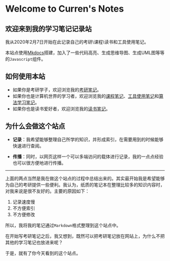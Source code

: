 # Welcome to Curren's Notes

欢迎来到我的学习笔记记录站
---

我从2020年2月7日开始在此记录自己的考研\课程\读书和工具使用笔记。

本站点使用[Mkdocs](https://mkdocs.org)搭建，加入了一些代码高亮、生成思维导图、生成UML图等等的`Javascript`组件。

## 如何使用本站

- 如果你是考研学子，欢迎浏览我的[考研笔记](https://currenwong.github.io/Mkdoc/考研笔记/概率论与数理统计/1.第一章_随机事件与概率/)。
- 如果你也是计算机世界的学习者，欢迎浏览我的[课程笔记](https://currenwong.github.io/Mkdoc/课程笔记/大学物理/1.第一章_运动和力/)、[工具使用笔记](https://currenwong.github.io/Mkdoc/工具使用笔记/得到APP/1.我为什么推荐程序朋友使用得到APP/)和[算法学习笔记](https://currenwong.github.io/Mkdoc/工具使用笔记/得到APP/1.算法设计中的常用技巧/)。
- 如果你也是读书爱好者，欢迎浏览我的[读书笔记](https://currenwong.github.io/Mkdoc/读书笔记/数学/数学女孩/)。

## 为什么会做这个站点

- **记录**：我希望能够整理自己所学的知识，并形成索引，在需要用到的时候能够快速进行查阅。

- **传播**：同时，以网页这样一个可以多端访问的载体进行记录，我的一点点经验也可以很方便地进行传播。

---

上面的两点当然是我在做这个站点的过程中总结出来的。其实最开始我是希望能够为自己的考研提供一些便利。我认为，纸质的笔记本在整理比较多的知识内容时，对我来说是很不友好的。主要的原因如下：

1. 记录速度慢
2. 不方便索引
3. 不方便修改

所以，我将我的笔记通过`Markdown`格式整理到这个站点中。

在开始写考研笔记之后，我又想到，既然可以把考研笔记放在网站上，为什么不把其他的学习笔记也放进来呢？

于是，就有了你今天看到的这个站点。

